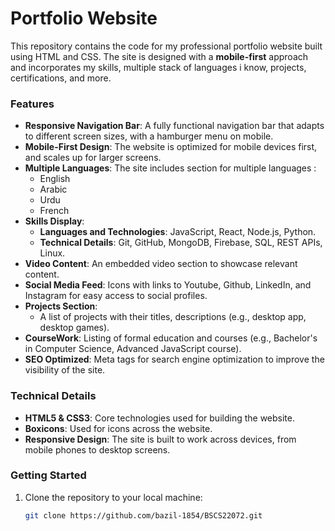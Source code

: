 # Portfolio Website

This repository contains the code for my  professional portfolio website built using HTML and CSS. The site is designed with a **mobile-first** approach and incorporates my skills, multiple stack of languages i know, projects, certifications, and more.

### Features
- **Responsive Navigation Bar**: A fully functional navigation bar that adapts to different screen sizes, with a hamburger menu on mobile.
- **Mobile-First Design**: The website is optimized for mobile devices first, and scales up for larger screens.
- **Multiple Languages**: The site includes section for multiple languages :
  - English
  - Arabic
  - Urdu
  - French
- **Skills Display**: 
  - **Languages and Technologies**: JavaScript, React, Node.js, Python.
  - **Technical Details**: Git, GitHub, MongoDB, Firebase, SQL, REST APIs, Linux.
- **Video Content**: An embedded video section to showcase relevant content.
- **Social Media Feed**: Icons with links to Youtube, Github, LinkedIn, and Instagram for easy access to social profiles.
- **Projects Section**:
  - A list of projects with their titles, descriptions (e.g., desktop app, desktop games). 
- **CourseWork**: Listing of formal education and courses (e.g., Bachelor's in Computer Science, Advanced JavaScript course).
- **SEO Optimized**: Meta tags for search engine optimization to improve the visibility of the site. 

### Technical Details
- **HTML5 & CSS3**: Core technologies used for building the website.
- **Boxicons**: Used for icons across the website.
- **Responsive Design**: The site is built to work across devices, from mobile phones to desktop screens. 

### Getting Started
1. Clone the repository to your local machine:
   ```bash
   git clone https://github.com/bazil-1854/BSCS22072.git
